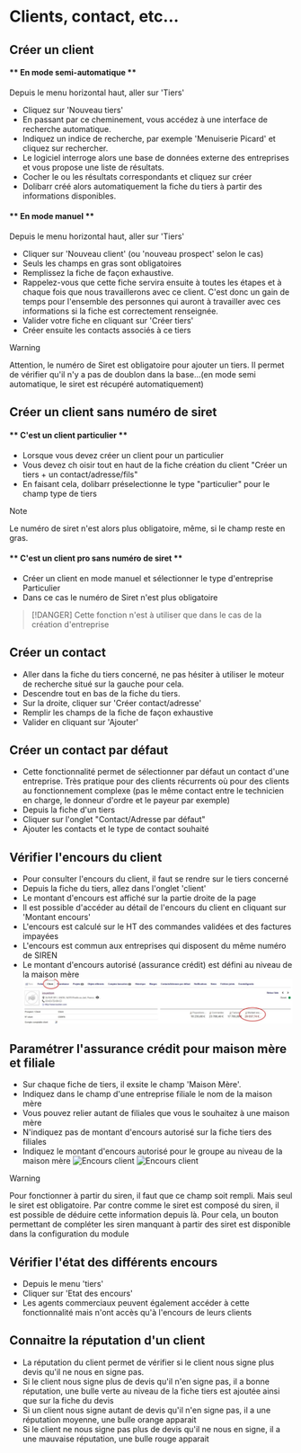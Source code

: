  # Clients, contact, etc...

## Créer un client 

<!-- tabs:start -->

#### ** En mode semi-automatique **

Depuis le menu horizontal haut, aller sur 'Tiers'
* Cliquez sur 'Nouveau tiers'
* En passant par ce cheminement, vous accédez à une interface de recherche automatique.
* Indiquez un indice de recherche, par exemple 'Menuiserie Picard' et cliquez sur rechercher.
* Le logiciel interroge alors une base de données externe des entreprises et vous propose une liste de résultats.
* Cocher le ou les résultats correspondants et cliquez sur créer
* Dolibarr créé alors automatiquement la fiche du tiers à partir des informations disponibles.

#### ** En mode manuel **

Depuis le menu horizontal haut, aller sur 'Tiers'
* Cliquer sur 'Nouveau client' (ou 'nouveau prospect' selon le cas)
* Seuls les champs en gras sont obligatoires
* Remplissez la fiche de façon exhaustive. 
* Rappelez-vous que cette fiche servira ensuite à toutes les étapes et à chaque fois que nous travaillerons avec ce client. C'est donc un gain de temps pour l'ensemble des personnes qui auront à travailler avec ces informations si la fiche est correctement renseignée.
* Valider votre fiche en cliquant sur 'Créer tiers'
* Créer ensuite les contacts associés à ce tiers

> [!WARNING]
> Attention, le numéro de Siret est obligatoire pour ajouter un tiers. Il permet de vérifier qu'il n'y a pas de doublon dans la base…(en mode semi automatique, le siret est récupéré automatiquement)

<!-- tabs:end -->

## Créer un client sans numéro de siret

<!-- tabs:start -->

#### ** C'est un client particulier **

* Lorsque vous devez créer un client pour un particulier
* Vous devez ch oisir tout en haut de la fiche création du client "Créer un tiers + un contact/adresse/fils"
* En faisant cela, dolibarr préselectionne le type "particulier" pour le champ type de tiers

> [!NOTE]
> Le numéro de siret n'est alors plus obligatoire, même, si le champ reste en gras.

#### ** C'est un client pro sans numéro de siret **

* Créer un client en mode manuel et sélectionner le type d'entreprise Particulier
* Dans ce cas le numéro de Siret n'est plus obligatoire

> [!DANGER]
> Cette fonction n'est à utiliser que dans le cas de la création d'entreprise

<!-- tabs:end -->

## Créer un contact
* Aller dans la fiche du tiers concerné, ne pas hésiter à utiliser le moteur de recherche situé sur la gauche pour cela.
* Descendre tout en bas de la fiche du tiers.
* Sur la droite, cliquer sur 'Créer contact/adresse'
* Remplir les champs de la fiche de façon exhaustive
* Valider en cliquant sur 'Ajouter'

## Créer un contact par défaut
* Cette fonctionnalité permet de sélectionner par défaut un contact d'une entreprise. Très pratique pour des clients récurrents où pour des clients au fonctionnement complexe (pas le même contact entre le technicien en charge, le donneur d'ordre et le payeur par exemple)
* Depuis la fiche d'un tiers
* Cliquer sur l'onglet "Contact/Adresse par défaut"
* Ajouter les contacts et le type de contact souhaité

## Vérifier l'encours du client
* Pour consulter l'encours du client, il faut se rendre sur le tiers concerné
* Depuis la fiche du tiers, allez dans l'onglet 'client'
* Le montant d'encours est affiché sur la partie droite de la page
* Il est possible d'accéder au détail de l'encours du client en cliquant sur 'Montant encours'
* L'encours est calculé sur le HT des commandes validées et des factures impayées
* L'encours est commun aux entreprises qui disposent du même numéro de SIREN
* Le montant d'encours autorisé (assurance crédit) est défini au niveau de la maison mère
![Encours client](_media/encours_client.jpg)

## Paramétrer l'assurance crédit pour maison mère et filiale
* Sur chaque fiche de tiers, il exsite le champ 'Maison Mère'.
* Indiquez dans le champ d'une entreprise filiale le nom de la maison mère
* Vous pouvez relier autant de filiales que vous le souhaitez à une maison mère
* N'indiquez pas de montant d'encours autorisé sur la fiche tiers des filiales
* Indiquez le montant d'encours autorisé pour le groupe au niveau de la maison mère
![Encours client](_media/parametrage_encours1.jpg)
![Encours client](_media/parametrage_encours2.jpg)

> [!WARNING]
> Pour fonctionner à partir du siren, il faut que ce champ soit rempli. Mais seul le siret est obligatoire. Par contre comme le siret est composé du siren, il est possible de déduire cette information depuis là.
> Pour cela, un bouton permettant de compléter les siren manquant à partir des siret est disponible dans la configuration du module

## Vérifier l'état des différents encours
* Depuis le menu 'tiers'
* Cliquer sur 'Etat des encours'
* Les agents commerciaux peuvent également accéder à cette fonctionnalité mais n'ont accès qu'à l'encours de leurs clients

## Connaitre la réputation d'un client
* La réputation du client permet de vérifier si le client nous signe plus devis qu'il ne nous en signe pas. 
* Si le client nous signe plus de devis qu'il n'en signe pas, il a bonne réputation, une bulle verte au niveau de la fiche tiers est ajoutée ainsi que sur la fiche du devis
* Si un client nous signe autant de devis qu'il n'en signe pas, il a une réputation moyenne, une bulle orange apparait
* Si le client ne nous signe pas plus de devis qu'il ne nous en signe, il a une mauvaise réputation, une bulle rouge apparait